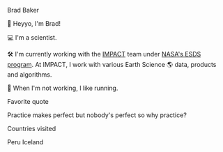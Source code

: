 Brad Baker

👋  Heyyo, I'm Brad!

💻  I'm a scientist.

🛠️  I'm currently working with the [IMPACT](https://impact.earthdata.nasa.gov/) team under [NASA's ESDS program](https://earthdata.nasa.gov/esds).
At IMPACT, I work with various Earth Science 🌎 data, products and algorithms.

🎨  When I'm not working, I like running.

Favorite quote

Practice makes perfect but nobody's perfect so why practice?

Countries visited

Peru
Iceland